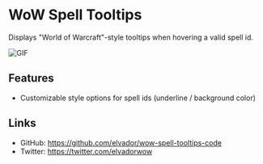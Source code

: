# WoW Spell Tooltips

Displays "World of Warcraft"-style tooltips when hovering a valid spell id.

![GIF](https://i.imgur.com/tuPP9cw.gif)

## Features
- Customizable style options for spell ids (underline / background color)

## Links
- GitHub: https://github.com/elvador/wow-spell-tooltips-code
- Twitter: https://twitter.com/elvadorwow
